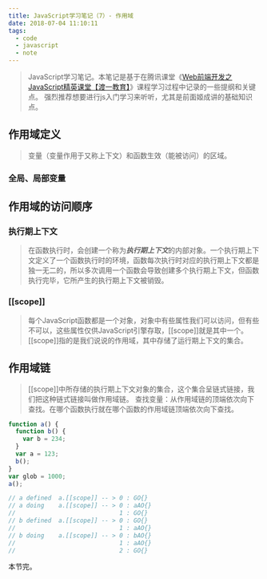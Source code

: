 ```yaml
---
title: JavaScript学习笔记（7）- 作用域
date: 2018-07-04 11:10:11
tags:
  - code
  - javascript
  - note
---
```


> JavaScript学习笔记。本笔记是基于在腾讯课堂《[Web前端开发之JavaScript精英课堂【渡一教育】](https://ke.qq.com/course/231577)》课程学习过程中记录的一些提纲和关键点。
> 强烈推荐想要进行js入门学习来听听，尤其是前面姬成讲的基础知识点。

## 作用域定义

> 变量（变量作用于又称上下文）和函数生效（能被访问）的区域。

### 全局、局部变量

## 作用域的访问顺序

### 执行期上下文

> 在函数执行时，会创建一个称为***执行期上下文***的内部对象。一个执行期上下文定义了一个函数执行时的环境，函数每次执行时对应的执行期上下文都是独一无二的，所以多次调用一个函数会导致创建多个执行期上下文，但函数执行完毕，它所产生的执行期上下文被销毁。

### [[scope]]

> 每个JavaScript函数都是一个对象，对象中有些属性我们可以访问，但有些不可以，这些属性仅供JavaScript引擎存取，[[scope]]就是其中一个。
> [[scope]]指的是我们说说的作用域，其中存储了运行期上下文的集合。

## 作用域链

> [[scope]]中所存储的执行期上下文对象的集合，这个集合呈链式链接，我们把这种链式链接叫做作用域链。
> 查找变量：从作用域链的顶端依次向下查找。在哪个函数执行就在哪个函数的作用域链顶端依次向下查找。

```javascript
function a() {
  function b() {
    var b = 234;
  }
  var a = 123;
  b();
}
var glob = 1000;
a();

// a defined  a.[[scope]] -- > 0 : GO{}
// a doing    a.[[scope]] -- > 0 : aAO{}
//                             1 : GO{}
// b defined  a.[[scope]] -- > 0 : GO{}
//                             1 : aAO{}
// b doing    a.[[scope]] -- > 0 : bAO{}
//                             1 : aAO{}
//                             2 : GO{}
```

本节完。

